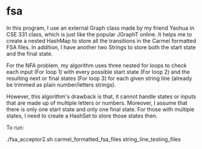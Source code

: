 fsa
===

In this program, I use an external Graph class made by my friend Yaohua in CSE 331 class, which is just like 
the popular JGraphT online. It helps me to create a nested HashMap to store all the transitions in the Carmel
formatted FSA files. In addition, I have another two Strings to store both the start state and the final state.

For the NFA problem, my algorithm uses three nested for loops to check each input (For loop 1) with every 
possible start state (For loop 2) and the resulting next or final states (For loop 3) for each given string 
line (already be trimmed as plain number/letters strings).

However, this algorithm's drawback is that, it cannot handle states or inputs that are made up of multiple 
letters or numbers. Moreover, I assume that there is only one start state and only one final state. For those 
with multiple states, I need to create a HashSet to store those states then.


To run:

./fsa_acceptor2.sh carmel_formatted_fsa_files string_line_testing_files
